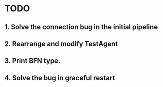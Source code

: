 # TODO

## 1. Solve the connection bug in the initial pipeline

## 2. Rearrange and modify TestAgent

## 3. Print BFN type.

## 4. Solve the bug in graceful restart
